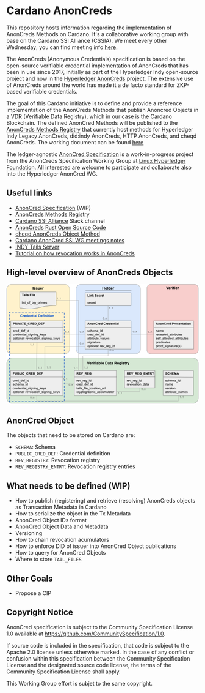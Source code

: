# Cardano AnonCreds
This repository hosts information regarding the implementation of AnonCreds Methods on Cardano. It's a collaborative working group with base on the Cardano SSI Alliance (CSSIA). We meet every other Wednesday; you can find meeting info [here](meeting-notes.md).

The AnonCreds (Anonymous Credentials) specification is based on the open-source verifiable credential implementation of AnonCreds that has been in use since 2017, initially as part of the Hyperledger Indy open-source project and now in the [Hyperledger AnonCreds](https://wiki.hyperledger.org/display/ANONCREDS/Hyperledger+AnonCreds) project. The extensive use of AnonCreds around the world has made it a de facto standard for ZKP-based verifiable credentials.

The goal of this Cardano initiative is to define and provide a reference implementation of the AnonCreds Methods that publish Anoncred Objects in a VDR (Verifiable Data Registry), which in our case is the Cardano Blockchain. The defined AnonCred Methods will be published to the [AnonCreds Methods Registry](https://hyperledger.github.io/anoncreds-methods-registry/) that currently host methods for Hyperledger Indy Legacy AnonCreds, did:indy
AnonCreds, HTTP AnonCreds, and cheqd AnonCreds. The working document can be found [here](cardano-anoncred-methods.md)

The ledger-agnostic [AnonCred Specification](https://hyperledger.github.io/anoncreds-spec) is a work-in-progress project from the AnonCreds Specification Working Group at [Linux Hyperledger Foundation](https://www.hyperledger.org). All interested are welcome to participate and collaborate also into the Hyperledger AnonCred WG. 

## Useful links
- [AnonCred Specification](https://hyperledger.github.io/anoncreds-spec) (WIP)
- [AnonCreds Methods Registry](https://hyperledger.github.io/anoncreds-methods-registry/)
- [Cardano SSI Alliance](https://cssiaworkspace.slack.com/archives/C047EH5FJK0) Slack channel
- [AnonCreds Rust Open Source Code](https://github.com/hyperledger/anoncreds-rs)
- [cheqd AnonCreds Object Method](https://docs.cheqd.io/identity/guides/resources/using-on-ledger-resources-to-support-anoncreds)
- [Cardano AnonCred SSI WG meetings notes](meeting-notes.md)
- [INDY Tails Server](https://github.com/bcgov/indy-tails-server)
- [Tutorial on how revocation works in AnonCreds](https://github.com/hyperledger/indy-hipe/tree/main/text/0011-cred-revocation)

## High-level overview of AnonCreds Objects
![AnonCred Objects](https://raw.githubusercontent.com/hyperledger/anoncreds-spec/main/spec/diagrams/anoncreds-visual-data-model-overview-simple-trust-triangle.png)

## AnonCred Object
The objects that need to be stored on Cardano are:
- `SCHEMA`: Schema
- `PUBLIC_CRED_DEF`: Credential definition
- `REV_REGISTRY`: Revocation registry
- `REV_REGISTRY_ENTRY`: Revocation registry entries

## What needs to be defined (WIP)
- How to publish (registering) and retrieve (resolving) AnonCreds objects as Transaction Metadata in Cardano
- How to serialize the object in the Tx Metadata
- AnonCred Object IDs format
- AnonCred Object Data and Metadata
- Versioning
- How to chain revocation acumulators
- How to enforce DID of issuer into AnonCred Object publications
- How to query for AnonCred Objects
- Where to store `TAIL_FILES`

## Other Goals
- Propose a CIP

## Copyright Notice
AnonCred specification is subject to the Community Specification License 1.0 available at https://github.com/CommunitySpecification/1.0.

If source code is included in the specification, that code is subject to the Apache 2.0 license unless otherwise marked. In the case of any conflict or confusion within this specification between the Community Specification License and the designated source code license, the terms of the Community Specification License shall apply.

This Working Group effort is subjet to the same copyright.
